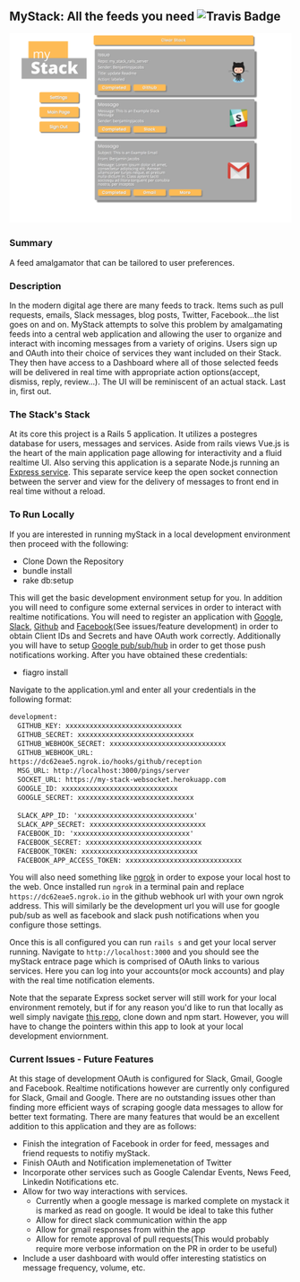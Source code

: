 ## MyStack: All the feeds you need ![Travis Badge](https://travis-ci.org/Benjaminpjacobs/my_stack_rails_server.svg?branch=master) 

![alt text](https://raw.githubusercontent.com/Benjaminpjacobs/my_stack_rails_server/master/images/myStackSS.png)

### Summary 
A feed amalgamator that can be tailored to user preferences.

### Description 

In the modern digital age there are many feeds to track. Items such as pull requests, emails, Slack messages, blog posts, Twitter, Facebook…the list goes on and on. MyStack attempts to solve this problem by amalgamating feeds into a central web application and allowing the user to organize and interact with incoming messages from a variety of origins. Users sign up and OAuth into their choice of services they want included on their Stack. They then have access to a Dashboard where all of those selected feeds will be delivered in real time with appropriate action options(accept, dismiss, reply, review…). The UI will be reminiscent of an actual stack. Last in, first out. 

### The Stack's Stack

At its core this project is a Rails 5 application. It utilizes a postegres database for users, messages and services. Aside from rails views Vue.js is the heart of the main application page allowing for interactivity and a fluid realtime UI. Also serving this application is a separate Node.js running an [Express service](https://github.com/Benjaminpjacobs/my_stack_express_server). This separate service keep the open socket connection between the server and view for the delivery of messages to front end in real time without a reload. 

### To Run Locally

If you are interested in running myStack in a local development environment then proceed with the following:

* Clone Down the Repository
* bundle install
* rake db:setup

This will get the basic development environment setup for you. In addition you will need to configure some external services in order to interact with realtime notifications. You will need to register an application with [Google](https://developers.google.com/actions/identity/oauth2-code-flow), [Slack](https://api.slack.com/docs/oauth), [Github](https://developer.github.com/apps/building-integrations/setting-up-and-registering-oauth-apps/) and [Facebook](https://developers.facebook.com/docs/facebook-login/web/)(See issues/feature development) in order to obtain Client IDs and Secrets and have OAuth work correctly. Additionally you will have to setup [Google pub/sub/hub](https://developers.google.com/gmail/api/guides/push) in order to get those push notifications working. After you have obtained these credentials:

* fiagro install

Navigate to the application.yml and enter all your credentials in the following format:

```
development:
  GITHUB_KEY: xxxxxxxxxxxxxxxxxxxxxxxxxxxxx
  GITHUB_SECRET: xxxxxxxxxxxxxxxxxxxxxxxxxxxxx
  GITHUB_WEBHOOK_SECRET: xxxxxxxxxxxxxxxxxxxxxxxxxxxxx
  GITHUB_WEBHOOK_URL:  https://dc62eae5.ngrok.io/hooks/github/reception
  MSG_URL: http://localhost:3000/pings/server
  SOCKET_URL: https://my-stack-websocket.herokuapp.com
  GOOGLE_ID: xxxxxxxxxxxxxxxxxxxxxxxxxxxxx
  GOOGLE_SECRET: xxxxxxxxxxxxxxxxxxxxxxxxxxxxx
  
  SLACK_APP_ID: 'xxxxxxxxxxxxxxxxxxxxxxxxxxxxx'
  SLACK_APP_SECRET: xxxxxxxxxxxxxxxxxxxxxxxxxxxxx
  FACEBOOK_ID: 'xxxxxxxxxxxxxxxxxxxxxxxxxxxxx'
  FACEBOOK_SECRET: xxxxxxxxxxxxxxxxxxxxxxxxxxxxx
  FACEBOOK_TOKEN: xxxxxxxxxxxxxxxxxxxxxxxxxxxxx
  FACEBOOK_APP_ACCESS_TOKEN: xxxxxxxxxxxxxxxxxxxxxxxxxxxxx
  ```
You will also need something like [ngrok](https://gist.github.com/wosephjeber/aa174fb851dfe87e644e) in order to expose your local host to the web. Once installed run `ngrok` in a terminal pain and replace `https://dc62eae5.ngrok.io` in the github webhook url with your own ngrok address. This will similarly be the development url you will use for google pub/sub as well as facebook and slack push notifications when you configure those settings.

Once this is all configured you can run `rails s` and get your local server running. Navigate to `http://localhost:3000` and you should see the myStack entrace page which is comprised of OAuth links to various services. Here you can log into your accounts(or mock accounts) and play with the real time notification elements. 

Note that the separate Express socket server will still work for your local environment remotely, but if for any reason you'd like to run that locally as well simply navigate [this repo](https://github.com/Benjaminpjacobs/my_stack_express_server), clone down and npm start. However, you will have to change the pointers within this app to look at your local development enviornment.

### Current Issues - Future Features

At this stage of development OAuth is configured for Slack, Gmail, Google and Facebook. Realtime notifications however are currently only configured for Slack, Gmail and Google. There are no outstanding issues other than finding more efficient ways of scraping google data messages to allow for better text formating. There are many features that would be an excellent addition to this application and they are as follows:

* Finish the integration of Facebook in order for feed, messages and friend requests to notifiy myStack.
* Finish OAuth and Notification implemenetation of Twitter
* Incorporate other services such as Google Calendar Events, News Feed, Linkedin Notifications etc.
* Allow for two way interactions with services. 
  * Currently when a google message is marked complete on mystack it is marked as read on google. It would be ideal to take     this futher
  * Allow for direct slack communication within the app
  * Allow for gmail responses from within the app
  * Allow for remote approval of pull requests(This would probably require more verbose information on the PR in order to be    useful)
* Include a user dashboard with would offer interesting statistics on message frequency, volume, etc.





